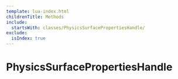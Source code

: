 ```yaml
---
template: lua-index.html
childrenTitle: Methods
include:
  startsWith: classes/PhysicsSurfacePropertiesHandle/
exclude:
  isIndex: true
---
```


# PhysicsSurfacePropertiesHandle

